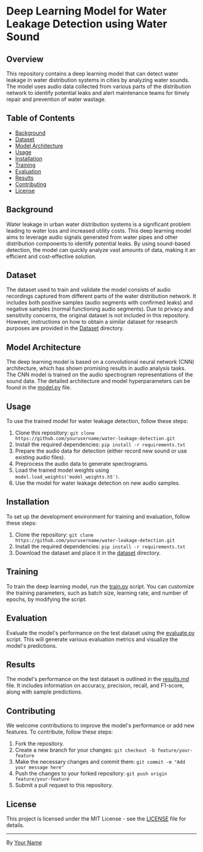 # Deep Learning Model for Water Leakage Detection using Water Sound


## Overview

This repository contains a deep learning model that can detect water leakage in water distribution systems in cities by analyzing water sounds. The model uses audio data collected from various parts of the distribution network to identify potential leaks and alert maintenance teams for timely repair and prevention of water wastage.

## Table of Contents

- [Background](#background)
- [Dataset](#dataset)
- [Model Architecture](#model-architecture)
- [Usage](#usage)
- [Installation](#installation)
- [Training](#training)
- [Evaluation](#evaluation)
- [Results](#results)
- [Contributing](#contributing)
- [License](#license)

## Background

Water leakage in urban water distribution systems is a significant problem leading to water loss and increased utility costs. This deep learning model aims to leverage audio signals generated from water pipes and other distribution components to identify potential leaks. By using sound-based detection, the model can quickly analyze vast amounts of data, making it an efficient and cost-effective solution.

## Dataset

The dataset used to train and validate the model consists of audio recordings captured from different parts of the water distribution network. It includes both positive samples (audio segments with confirmed leaks) and negative samples (normal functioning audio segments). Due to privacy and sensitivity concerns, the original dataset is not included in this repository. However, instructions on how to obtain a similar dataset for research purposes are provided in the [Dataset](/dataset) directory.

## Model Architecture

The deep learning model is based on a convolutional neural network (CNN) architecture, which has shown promising results in audio analysis tasks. The CNN model is trained on the audio spectrogram representations of the sound data. The detailed architecture and model hyperparameters can be found in the [model.py](/model.py) file.

## Usage

To use the trained model for water leakage detection, follow these steps:

1. Clone this repository: `git clone https://github.com/yourusername/water-leakage-detection.git`
2. Install the required dependencies: `pip install -r requirements.txt`
3. Prepare the audio data for detection (either record new sound or use existing audio files).
4. Preprocess the audio data to generate spectrograms.
5. Load the trained model weights using `model.load_weights('model_weights.h5')`.
6. Use the model for water leakage detection on new audio samples.

## Installation

To set up the development environment for training and evaluation, follow these steps:

1. Clone the repository: `git clone https://github.com/yourusername/water-leakage-detection.git`
2. Install the required dependencies: `pip install -r requirements.txt`
3. Download the dataset and place it in the [dataset](/dataset) directory.

## Training

To train the deep learning model, run the [train.py](/train.py) script. You can customize the training parameters, such as batch size, learning rate, and number of epochs, by modifying the script.

## Evaluation

Evaluate the model's performance on the test dataset using the [evaluate.py](/evaluate.py) script. This will generate various evaluation metrics and visualize the model's predictions.

## Results

The model's performance on the test dataset is outlined in the [results.md](/results.md) file. It includes information on accuracy, precision, recall, and F1-score, along with sample predictions.

## Contributing

We welcome contributions to improve the model's performance or add new features. To contribute, follow these steps:

1. Fork the repository.
2. Create a new branch for your changes: `git checkout -b feature/your-feature`
3. Make the necessary changes and commit them: `git commit -m "Add your message here"`
4. Push the changes to your forked repository: `git push origin feature/your-feature`
5. Submit a pull request to this repository.

## License

This project is licensed under the MIT License - see the [LICENSE](/LICENSE) file for details.

---

By [Your Name](https://github.com/yourusername)
